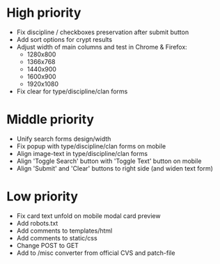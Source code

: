 # High priority
* Fix discipline / checkboxes preservation after submit button 
* Add sort options for crypt results
* Adjust width of main columns and test in Chrome & Firefox:
  - 1280x800
  - 1366x768
  - 1440x900
  - 1600x900
  - 1920x1080
* Fix clear for type/discipline/clan forms
# Middle priority
* Unify search forms design/width
* Fix popup with type/discipline/clan forms on mobile
* Align image-text in type/discipline/clan forms
* Align 'Toggle Search' button with 'Toggle Text' button on mobile
* Align 'Submit' and 'Clear' buttons to right side (and widen text form)
# Low priority
* Fix card text unfold on mobile modal card preview
* Add robots.txt
* Add comments to templates/html
* Add comments to static/css
* Change POST to GET
* Add to /misc converter from official CVS and patch-file
